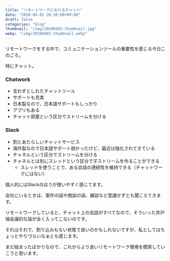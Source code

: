```yaml
---
title: "リモートワークにおけるチャット"
date: "2020-04-02 20:30:00+09:00"
draft: false
categories: "blog"
thumbnail: "/img/20200402-thumbnail.jpg"
webp: "/img/20200402-thumbnail.webp"
---
```


リモートワークをする中で、コミュニケーションツールの重要性を感じる今日このごろ。

特にチャット。

### Chatwork

* 言わずとしれたチャットツール
* サポートも充実
* 日本製なので、日本語サポートもしっかり
* アプリもある
* チャット部屋という区分でストリームを分ける

### Slack

* 割とあたらしいチャットサービス
* 海外製なので日本語サポート弱かったけど、最近は強化されてきている
* チャネルという区分でストリームを分ける
* チャネルとは別にスレッドという区分で子ストリームを作ることができる
  * スレッドを使うことで、ある会話の連続性を維持できる（チャットワークにはない）

個人的にはSlackのほうが使いやすく感じてます。

会社にいるときは、案件の話や商談の話、雑談など意識せずとも聞こえてきます。

リモートワークしていると、チャット上の会話がすべてなので、そういった井戸端会議的な話が全く入ってこないのです。

それはそれで、割り込みもない状態で良いのかもしれないですが、私としてはちょっとやりづらいなぁとも感じます。

まだ始まったばかりなので、これからより良いリモートワーク環境を模索していこうと思います。
